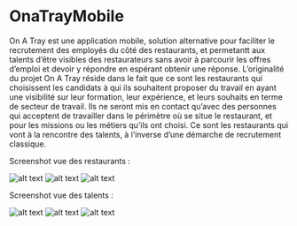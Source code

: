 # OnaTrayMobile
On A Tray est une application mobile, solution alternative pour faciliter le recrutement des employés du côté des restaurants, et permetantt aux talents d’être visibles des restaurateurs sans avoir à parcourir les offres d’emploi et devoir y répondre en espérant obtenir une réponse. 
L’originalité du projet On A Tray réside dans le fait que ce sont les restaurants qui choisissent les candidats à qui ils souhaitent proposer du travail en ayant une visibilité sur leur formation, leur expérience, et leurs souhaits en terme de secteur de travail.
Ils ne seront mis en contact qu’avec des personnes qui acceptent de travailler dans le périmètre où se situe le restaurant, et pour les missions ou les métiers qu’ils ont choisi. Ce sont les restaurants qui vont à la rencontre des talents, à l’inverse d’une démarche de recrutement classique. 

Screenshot vue des restaurants :

![alt text](https://res.cloudinary.com/dpyqb49ha/image/upload/c_scale,w_230/v1605824540/IMG_7156_zo48nh.png)  ![alt text](https://res.cloudinary.com/dpyqb49ha/image/upload/c_scale,w_230/v1605824496/IMG_7155_enzrrd.png)  ![alt text](https://res.cloudinary.com/dpyqb49ha/image/upload/c_scale,w_230/v1605825198/IMG_7160_pxrbko.png)

Screenshot vue des talents :


![alt text](https://res.cloudinary.com/dpyqb49ha/image/upload/c_scale,w_230/v1605824512/IMG_7159_yjrgv1.png)  ![alt text](https://res.cloudinary.com/dpyqb49ha/image/upload/c_scale,w_230/v1605824542/IMG_7158_qigdlc.png)   ![alt text](https://res.cloudinary.com/dpyqb49ha/image/upload/c_scale,w_230/v1605824527/IMG_7157_exhyud.png)
